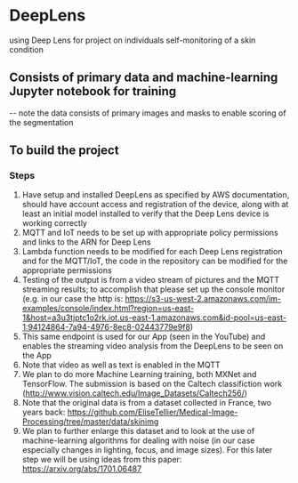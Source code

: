 # DeepLens
using Deep Lens for project on individuals self-monitoring of a skin condition

## Consists of primary data and machine-learning Jupyter notebook for training
-- note the data consists of primary images and masks to enable scoring of the segmentation

## To build the project
### Steps
1) Have setup and installed DeepLens as specified by AWS documentation, should have account access and registration of the device, along with at least an initial model installed to verify that the Deep Lens device is working correctly
2) MQTT and IoT needs to be set up with appropriate policy permissions and links to the ARN for Deep Lens
3) Lambda function needs to be modified for each Deep Lens registration and for the MQTT/IoT, the code in the repository can be modified for the appropriate permissions
4) Testing of the output is from a video stream of pictures and the MQTT streaming results; to accomplish that please set up the console monitor (e.g. in our case the http is: https://s3-us-west-2.amazonaws.com/im-examples/console/index.html?region=us-east-1&host=a3u3tjptc1o2rk.iot.us-east-1.amazonaws.com&id-pool=us-east-1:94124864-7a94-4976-8ec8-02443779e9f8)
5) This same endpoint is used for our App (seen in the YouTube) and enables the streaming video analysis from the DeepLens to be seen on the App
6) Note that video as well as text is enabled in the MQTT
7) We plan to do more Machine Learning training, both MXNet and TensorFlow.  The submission is based on the Caltech classifiction work (http://www.vision.caltech.edu/Image_Datasets/Caltech256/) 
8) Note that the original data is from a dataset collected in France, two years back: https://github.com/EliseTellier/Medical-Image-Processing/tree/master/data/skinimg
9) We plan to further enlarge this dataset and to look at the use of machine-learning algorithms for dealing with noise (in our case especially changes in lighting, focus, and image sizes).  For this later step we will be using ideas from this paper: https://arxiv.org/abs/1701.06487

